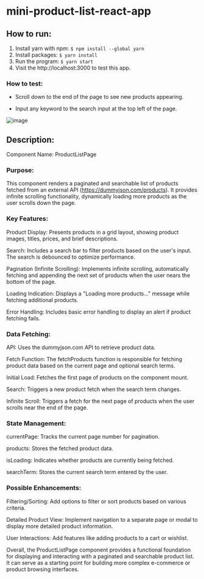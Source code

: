 # mini-product-list-react-app

## How to run:
1. Install yarn with npm:
  `$ npm install --global yarn`
2. Install packages:
  `$ yarn install`
3. Run the program:
  `$ yarn start`
4. Visit the http://localhost:3000 to test this app.

### How to test:
- Scroll down to the end of the page to see new products appearing.

- Input any keyword to the search input at the top left of the page.
  
![image](https://github.com/user-attachments/assets/cef1bd30-3024-4d7b-9ff5-1514923ce440)


## Description:
Component Name: ProductListPage

### Purpose:
This component renders a paginated and searchable list of products fetched from an external API (https://dummyjson.com/products). It provides infinite scrolling functionality, dynamically loading more products as the user scrolls down the page.

### Key Features:
Product Display: Presents products in a grid layout, showing product images, titles, prices, and brief descriptions.

Search: Includes a search bar to filter products based on the user's input. The search is debounced to optimize performance.

Pagination (Infinite Scrolling): Implements infinite scrolling, automatically fetching and appending the next set of products when the user nears the bottom of the page.

Loading Indication: Displays a "Loading more products..." message while fetching additional products.

Error Handling: Includes basic error handling to display an alert if product fetching fails.

### Data Fetching:
API: Uses the dummyjson.com API to retrieve product data.

Fetch Function: The fetchProducts function is responsible for fetching product data based on the current page and optional search terms.

Initial Load: Fetches the first page of products on the component mount.

Search: Triggers a new product fetch when the search term changes.

Infinite Scroll: Triggers a fetch for the next page of products when the user scrolls near the end of the page.

### State Management:
currentPage: Tracks the current page number for pagination.

products: Stores the fetched product data.

isLoading: Indicates whether products are currently being fetched.

searchTerm: Stores the current search term entered by the user.

### Possible Enhancements:
Filtering/Sorting: Add options to filter or sort products based on various criteria.

Detailed Product View: Implement navigation to a separate page or modal to display more detailed product information.

User Interactions: Add features like adding products to a cart or wishlist.

Overall, the ProductListPage component provides a functional foundation for displaying and interacting with a paginated and searchable product list. It can serve as a starting point for building more complex e-commerce or product browsing interfaces.
